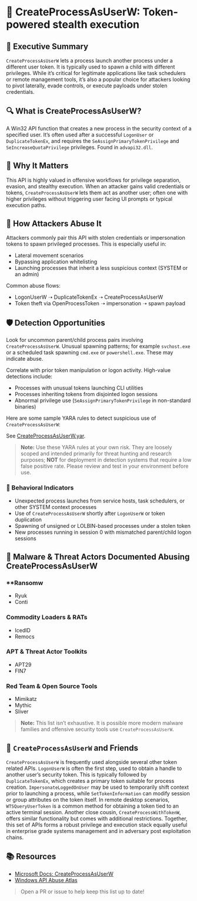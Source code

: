 # 🫥 CreateProcessAsUserW: Token-powered stealth execution

## 🚀 Executive Summary
`CreateProcessAsUserW` lets a process launch another process under a different user token. It is typically used to spawn a child with different privileges. While it’s critical for legitimate applications like task schedulers or remote management tools, it’s also a popular choice for attackers looking to pivot laterally, evade controls, or execute payloads under stolen credentials.

## 🔍 What is CreateProcessAsUserW?
A Win32 API function that creates a new process in the security context of a specified user. It’s often used after a successful `LogonUser` or `DuplicateTokenEx`, and requires the `SeAssignPrimaryTokenPrivilege` and `SeIncreaseQuotaPrivilege` privileges. Found in `advapi32.dll`.

## 🚩 Why It Matters
This API is highly valued in offensive workflows for privilege separation, evasion, and stealthy execution. When an attacker gains valid credentials or tokens, `CreateProcessAsUserW` lets them act as another user; often one with higher privileges without triggering user facing UI prompts or typical execution paths.

## 🧬 How Attackers Abuse It
Attackers commonly pair this API with stolen credentials or impersonation tokens to spawn privileged processes. This is especially useful in:
 - Lateral movement scenarios
 - Bypassing application whitelisting
 - Launching processes that inherit a less suspicious context (SYSTEM or an admin)

Common abuse flows:
 - LogonUserW ➝ DuplicateTokenEx ➝ CreateProcessAsUserW
 - Token theft via OpenProcessToken ➝ impersonation ➝ spawn payload

## 🛡️ Detection Opportunities
Look for uncommon parent/child process pairs involving `CreateProcessAsUserW`. Unusual spawning patterns; for example `svchost.exe` or a scheduled task spawning `cmd.exe` or `powershell.exe`. These may indicate abuse.

Correlate with prior token manipulation or logon activity. High-value detections include:

 - Processes with unusual tokens launching CLI utilities
 - Processes inheriting tokens from disjointed logon sessions
 - Abnormal privilege use (`SeAssignPrimaryTokenPrivilege` in non-standard binaries)

Here are some sample YARA rules to detect suspicious use of `CreateProcessAsUserW`:

See [CreateProcessAsUserW.yar](./CreateProcessAsUserW.yar).

> **Note:** Use these YARA rules at your own risk. They are loosely scoped and intended primarily for threat hunting and research purposes; **NOT** for deployment in detection systems that require a low false positive rate. Please review and test in your environment before use.

### 🐾 Behavioral Indicators
 - Unexpected process launches from service hosts, task schedulers, or other SYSTEM context processes
 - Use of `CreateProcessAsUserW` shortly after `LogonUserW` or token duplication
 - Spawning of unsigned or LOLBIN-based processes under a stolen token
 - New processes running in session 0 with mismatched parent/child logon sessions

## 🦠 Malware & Threat Actors Documented Abusing CreateProcessAsUserW

### **Ransomw
 - Ryuk
 - Conti

### **Commodity Loaders & RATs**
 - IcedID
 - Remocs

### **APT & Threat Actor Toolkits**
 - APT29
 - FIN7

### **Red Team & Open Source Tools**
 - Mimikatz
 - Mythic
 - Sliver

> **Note:** This list isn’t exhaustive. It is possible more modern malware families and offensive security tools use `CreateProcessAsUserW`.

## 🧵 `CreateProcessAsUserW` and Friends
`CreateProcessAsUserW` is frequently used alongside several other token related APIs. `LogonUserW` is often the first step, used to obtain a handle to another user’s security token. This is typically followed by `DuplicateTokenEx`, which creates a primary token suitable for process creation. `ImpersonateLoggedOnUser` may be used to temporarily shift context prior to launching a process, while `SetTokenInformation` can modify session or group attributes on the token itself. In remote desktop scenarios, `WTSQueryUserToken` is a common method for obtaining a token tied to an active terminal session. Another close cousin, `CreateProcessWithTokenW`, offers similar functionality but comes with additional restrictions. Together, this set of APIs forms a robust privilege and execution stack equally useful in enterprise grade systems management and in adversary post exploitation chains.

## 📚 Resources
- [Microsoft Docs: CreateProcessAsUserW](https://learn.microsoft.com/en-us/windows/win32/api/processthreadsapi/nf-processthreadsapi-createprocessasuserw)
- [Windows API Abuse Atlas](https://github.com/danafaye/WindowsAPIAbuseAtlas)

> Open a PR or issue to help keep this list up to date!